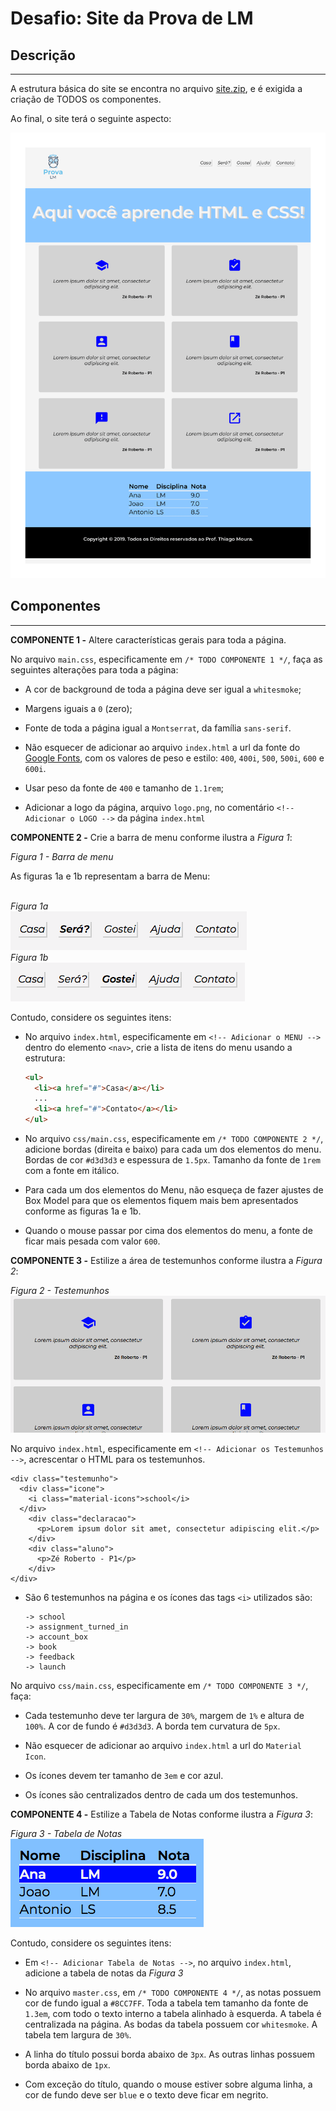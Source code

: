 # Desafio: Site da Prova de LM

## Descrição
---

A estrutura básica do site se encontra no arquivo [site.zip](site.zip), e é exigida a criação de TODOS os componentes.

Ao final, o site terá o seguinte aspecto:

![](assets/site.png)<br>

## Componentes
---

**COMPONENTE 1 -** Altere características gerais para toda a página.

No arquivo `main.css`, especificamente em `/* TODO COMPONENTE 1 */`, faça as seguintes alterações para toda a página:

* A cor de background de toda a página deve ser igual a `whitesmoke`;

* Margens iguais a `0` (zero);

* Fonte de toda a página igual a `Montserrat`, da família `sans-serif`.

* Não esquecer de adicionar ao arquivo `index.html` a url da fonte do [Google Fonts](https://fonts.google.com/), com os valores de peso e estilo: `400`, `400i`, `500`, `500i`, `600` e `600i`.

* Usar peso da fonte de `400` e tamanho de `1.1rem`;

* Adicionar a logo da página, arquivo `logo.png`, no comentário `<!-- Adicionar o LOGO -->` da página `index.html`

**COMPONENTE 2 -** Crie a barra de menu conforme ilustra a *Figura 1*: 

*Figura 1 - Barra de menu*<br>

As figuras 1a e 1b representam a barra de Menu:<br><br>

*Figura 1a*<br>
![](assets/menu1.png)<br>
*Figura 1b*<br>
![](assets/menu2.png)

Contudo, considere os seguintes itens:

* No arquivo `index.html`, especificamente em `<!-- Adicionar o MENU -->` dentro do elemento `<nav>`, crie a lista de itens do menu usando a estrutura:

  ```html
  <ul>
    <li><a href="#">Casa</a></li>
    ...
    <li><a href="#">Contato</a></li>
  </ul>
  ```

* No arquivo `css/main.css`, especificamente em `/* TODO COMPONENTE 2 */`, adicione bordas (direita e baixo) para cada um dos elementos do menu. Bordas de cor `#d3d3d3` e espessura de `1.5px`. Tamanho da fonte de `1rem` com a fonte em itálico.

* Para cada um dos elementos do Menu, não esqueça de fazer ajustes de Box Model para que os elementos fiquem mais bem apresentados conforme as figuras 1a e 1b.

* Quando o mouse passar por cima dos elementos do menu, a fonte de ficar mais pesada com valor `600`.

**COMPONENTE 3 -** Estilize a área de testemunhos conforme ilustra a *Figura 2*:

*Figura 2 - Testemunhos*<br>
![](assets/testemunhos.png)

No arquivo `index.html`, especificamente em `<!-- Adicionar os Testemunhos -->`, acrescentar o HTML para os testemunhos.

```
<div class="testemunho">
  <div class="icone">
    <i class="material-icons">school</i>    
  </div>
    <div class="declaracao">
      <p>Lorem ipsum dolor sit amet, consectetur adipiscing elit.</p>    
    </div>
    <div class="aluno">
      <p>Zé Roberto - P1</p>
    </div>
</div>
```
* São 6 testemunhos na página e os ícones das tags `<i>` utilizados são:

  ```
  -> school
  -> assignment_turned_in
  -> account_box
  -> book
  -> feedback
  -> launch
  ```

No arquivo `css/main.css`, especificamente em `/* TODO COMPONENTE 3 */`, faça:

* Cada testemunho deve ter largura de `30%`, margem de `1%` e altura de `100%`. A cor de fundo é `#d3d3d3`. A borda tem curvatura de `5px`.

* Não esquecer de adicionar ao arquivo `index.html` a url do `Material Icon`.

* Os ícones devem ter tamanho de `3em` e cor azul.

* Os ícones são centralizados dentro de cada um dos testemunhos.

**COMPONENTE 4 -** Estilize a Tabela de Notas conforme ilustra a *Figura 3*:

*Figura 3 - Tabela de Notas*<br>
![](assets/tabela.png)

Contudo, considere os seguintes itens:

* Em `<!-- Adicionar Tabela de Notas -->`, no arquivo `index.html`, adicione a tabela de notas da *Figura 3*

* No arquivo `master.css`, em `/* TODO COMPONENTE 4 */`, as notas possuem cor de fundo igual a `#8CC7FF`. Toda a tabela tem tamanho da fonte de `1.3em`, com todo o texto interno a tabela alinhado à esquerda. A tabela é centralizada na página. As bodas da tabela possuem cor `whitesmoke`. A tabela tem largura de `30%`.

* A linha do título possui borda abaixo de `3px`. As outras linhas possuem borda abaixo de `1px`.

* Com exceção do título, quando o mouse estiver sobre alguma linha, a cor de fundo deve ser `blue` e o texto deve ficar em negrito.